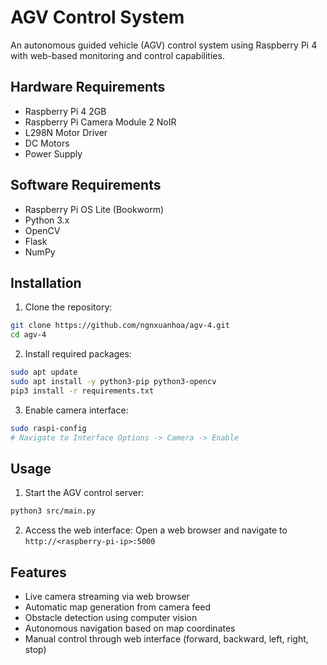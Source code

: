 # AGV Control System

An autonomous guided vehicle (AGV) control system using Raspberry Pi 4 with web-based monitoring and control capabilities.

## Hardware Requirements

- Raspberry Pi 4 2GB
- Raspberry Pi Camera Module 2 NoIR
- L298N Motor Driver
- DC Motors
- Power Supply

## Software Requirements

- Raspberry Pi OS Lite (Bookworm)
- Python 3.x
- OpenCV
- Flask
- NumPy

## Installation

1. Clone the repository:
```bash
git clone https://github.com/ngnxuanhoa/agv-4.git
cd agv-4
```

2. Install required packages:
```bash
sudo apt update
sudo apt install -y python3-pip python3-opencv
pip3 install -r requirements.txt
```

3. Enable camera interface:
```bash
sudo raspi-config
# Navigate to Interface Options -> Camera -> Enable
```

## Usage

1. Start the AGV control server:
```bash
python3 src/main.py
```

2. Access the web interface:
Open a web browser and navigate to `http://<raspberry-pi-ip>:5000`

## Features

- Live camera streaming via web browser
- Automatic map generation from camera feed
- Obstacle detection using computer vision
- Autonomous navigation based on map coordinates
- Manual control through web interface (forward, backward, left, right, stop)